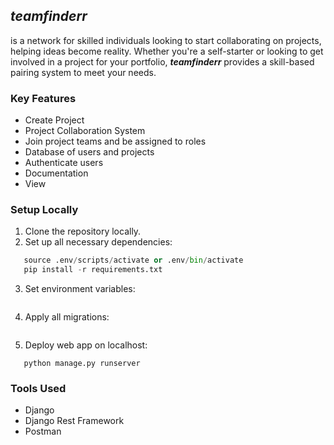 ## *teamfinderr* 
is a network for skilled individuals looking to start collaborating on projects, helping ideas become reality. Whether you're a self-starter or looking to get involved in a project for your portfolio, ***teamfinderr*** provides a skill-based pairing system to meet your needs.

### Key Features

- Create Project
- Project Collaboration System
- Join project teams and be assigned to roles
- Database of users and projects
- Authenticate users
- Documentation
- View

### Setup Locally

1. Clone the repository locally.
2. Set up all necessary dependencies:
 ```python -m venv .env
    source .env/scripts/activate or .env/bin/activate
    pip install -r requirements.txt
 ```

3. Set environment variables:
```$env:DJANGO_SECRET_KEY='secret'
```

4. Apply all migrations:
```python manage.py migrate
```

5. Deploy web app on localhost:
```
   python manage.py runserver
```

### Tools Used

- Django
- Django Rest Framework
- Postman

